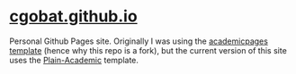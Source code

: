 # [cgobat.github.io](https://cgobat.github.io/)
Personal Github Pages site.
Originally I was using the [academicpages template](https://github.com/academicpages/academicpages.github.io) (hence why this repo is a fork), but the current version of this site uses the [Plain-Academic](https://github.com/mavroudisv/plain-academic) template.
